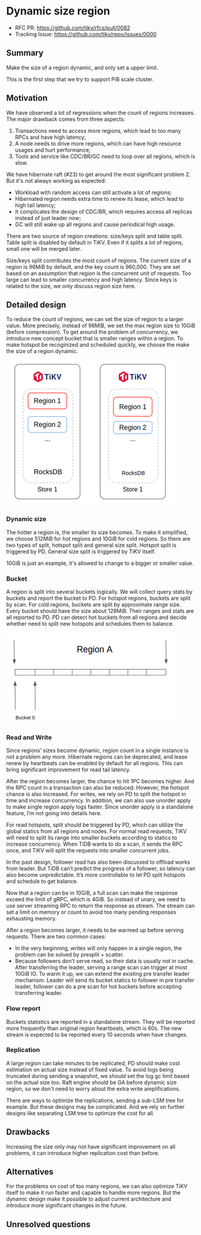 # Dynamic size region

- RFC PR: https://github.com/tikv/rfcs/pull/0082
- Tracking Issue: https://github.com/tikv/repo/issues/0000

## Summary

Make the size of a region dynamic, and only set a upper limit.

This is the first step that we try to support PiB scale cluster.

## Motivation

We have observed a lot of regressions when the count of regions increases. The major drawback
comes from three aspects:

1. Transactions need to access more regions, which lead to too many RPCs and have high latency;
2. A node needs to drive more regions, which can have high resource usages and hurt performance;
3. Tools and service like CDC/BR/GC need to loop over all regions, which is slow.

We have hibernate raft (#23) to get around the most significant problem 2. But it's not always
working as expected:

- Workload with random access can still activate a lot of regions;
- Hibernated region needs extra time to renew its lease, which lead to high tail latency;
- It complicates the design of CDC/BR, which requires access all replicas instead of just leader now;
- GC will still wake up all regions and cause periodical high usage.

There are two source of region creations: size/keys split and table split. Table split is disabled by
default in TiKV. Even if it splits a lot of regions, small one will be merged later.

Size/keys split contributes the most count of regions. The current size of a region is 96MiB by default,
and the key count is 960,000. They are set based on an assumption that region is the concurrent unit of
requests. Too large can lead to smaller concurrency and high latency. Since keys is related to the size,
we only discuss region size here.

## Detailed design

To reduce the count of regions, we can set the size of region to a larger value. More precisely, instead
of 96MiB, we set the max region size to 10GiB (before compression). To get around the problem of
concurrency, we introduce new concept bucket that is smaller ranges within a region. To make hotspot be
recoginized and scheduled quickly, we choose the make the size of a region dynamic.

![dynamic size](../media/dynamic-size.png)

### Dynamic size

The hotter a region is, the smaller its size becomes. To make it simplified, we choose 512MiB for hot regions
and 10GiB for cold regions. So there are two types of split, hotspot split and general size split. Hotspot
split is triggered by PD. General size split is triggered by TiKV itself.

10GiB is just an example, it's allowed to change to a bigger or smaller value.

### Bucket

A region is split into several buckets logically. We will collect query stats by buckets and report the bucket
to PD. For hotspot regions, buckets are split by scan. For cold regions, buckets are split by approximate
range size. Every bucket should have the size about 128MiB. Their ranges and stats are all reported to PD. PD
can detect hot buckets from all regions and decide whether need to split new hotspots and schedules them to
balance.

![dynamic size buckets](../media/dynamic-size-buckets.png)

### Read and Write

Since regions’ sizes become dynamic, region count in a single instance is not a problem any more.
Hibernate regions can be deprecated, and lease renew by heartbeats can be enabled by default for
all regions. This can bring significant improvement for read tail latency.

After the region becomes larger, the chance to hit 1PC becomes higher. And the RPC count in a
transaction can also be reduced. However, the hotspot chance is also increased. For writes, we rely
on PD to split the hotspot in time and increase concurrency. In addition, we can also use unorder
apply to make single region apply logs faster. Since unorder apply is a standalone feature, I’m not
going into details here.

For read hotspots, split should be triggered by PD, which can utilize the global statics from all
regions and nodes. For normal read requests, TiKV will need to split its range into smaller buckets
according to statics to increase concurrency. When TiDB wants to do a scan, it sends the RPC once,
and TiKV will split the requests into smaller concurrent jobs.

In the past design, follower read has also been discussed to offload works from leader. But TiDB
can’t predict the progress of a follower, so latency can also become unpredictable. It’s more
controllable to let PD split hotspots and schedule to get balance.

Now that a region can be in 10GiB, a full scan can make the response exceed the limit of gRPC,
which is 4GiB. So instead of unary, we need to use server streaming RPC to return the response as
stream. The stream can set a limit on memory or count to avoid too many pending responses
exhausting memory.

After a region becomes larger, it needs to be warmed up before serving requests. There are two
common cases:

- In the very beginning, writes will only happen in a single region, the problem can be solved by
    presplit + scatter.
- Because followers don’t serve read, so their data is usually not in cache. After transferring
    the leader, serving a range scan can trigger at most 10GiB IO. To warm it up, we can extend
    the existing pre transfer leader mechanism. Leader will send its bucket statics to follower
    in pre transfer leader, follower can do a pre scan for hot buckets before accepting
    transferring leader.

### Flow report

Buckets statistics are reported in a standalone stream. They will be reported more frequently
than original region heartbeats, which is 60s. The new stream is expected to be reported every
10 seconds when have changes.

### Replication

A large region can take minutes to be replicated, PD should make cost estimation on actual size
instead of fixed value. To avoid logs being truncated during sending a snapshot, we should set
the log gc limit based on the actual size too. Raft engine should be GA before dynamic size
region, so we don't need to worry about the extra write amplifications.

There are ways to optimize the replications, sending a sub-LSM tree for example. But these designs
may be complicated. And we rely on further designs like separating LSM tree to optimize the cost
for all.

## Drawbacks

Increasing the size only may not have significant improvement on all problems, it can introduce
higher replication cost than before.

## Alternatives

For the problems on cost of too many regions, we can also optimize TiKV itself to make it run
faster and capable to handle more regions. But the dynamic design make it possible to adjust
current architecture and introduce more significant changes in the future.

## Unresolved questions
